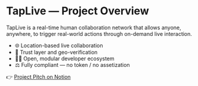 # TapLive — Project Overview

TapLive is a real-time human collaboration network that allows anyone, anywhere, to trigger real-world actions through on-demand live interaction.

- 🌐 Location-based live collaboration
- 🧭 Trust layer and geo-verification
- 🧑‍💻 Open, modular developer ecosystem
- ⚖️ Fully compliant — no token / no assetization

👉 [Project Pitch on Notion](https://www.notion.so/TapLive-Project-Pitch-289943c0201980249cafd292b7d904d8)
